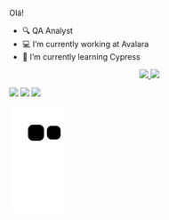 Olá!

- 🔍 QA Analyst
- 💻 I’m currently working at Avalara
- 🌱 I’m currently learning Cypress

<div align="center">
  <a href="https://gusttr.github.io/linkdev/">
  <img height="180em" src="https://github-readme-stats.vercel.app/api?username=gusttr&show_icons=true&theme=dracula&include_all_commits=true&count_private=true"/>
  <img height="180em" src="https://github-readme-stats.vercel.app/api/top-langs/?username=gusttr&layout=compact&langs_count=7&theme=dracula"/>
</div>

<a href="https://www.linkedin.com/in/gusttr" target="_blank"><img src="https://img.shields.io/badge/-LinkedIn-%230077B5?style=for-the-badge&logo=linkedin&logoColor=white" target="_blank"></a> 
<a href = "mailto:gusttr@outlook.com"><img src="https://img.shields.io/badge/Microsoft_Outlook-0078D4?style=for-the-badge&logo=microsoft-outlook&logoColor=white" target="_blank"></a>
<a href="https://gusttr.github.io/linkdev/" target="_blank"><img src="https://img.shields.io/badge/website-000000?style=for-the-badge&logo=About.me&logoColor=white" target="_blank"></a> 
  
  ![Snake animation](https://github.com/gusttr/gusttr/blob/output/github-contribution-grid-snake.svg)
 
